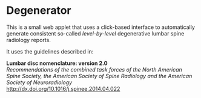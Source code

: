 # Degenerator

This is a small web applet that uses a click-based interface to automatically generate consistent so-called *level-by-level* degenerative lumbar spine radiology reports.

It uses the guidelines described in:

**Lumbar disc nomenclature: version 2.0**  
*Recommendations of the combined task forces of the North American Spine Society, the American Society of Spine Radiology and the American Society of Neuroradiology*  
http://dx.doi.org/10.1016/j.spinee.2014.04.022
